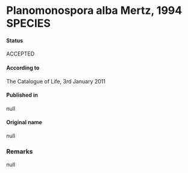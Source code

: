 # Planomonospora alba Mertz, 1994 SPECIES

#### Status
ACCEPTED

#### According to
The Catalogue of Life, 3rd January 2011

#### Published in
null

#### Original name
null

### Remarks
null